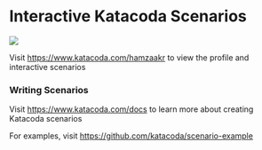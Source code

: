 # Interactive Katacoda Scenarios

[![](http://shields.katacoda.com/katacoda/hamzaakr/count.svg)](https://www.katacoda.com/hamzaakr "Get your profile on Katacoda.com")

Visit https://www.katacoda.com/hamzaakr to view the profile and interactive scenarios

### Writing Scenarios
Visit https://www.katacoda.com/docs to learn more about creating Katacoda scenarios

For examples, visit https://github.com/katacoda/scenario-example
